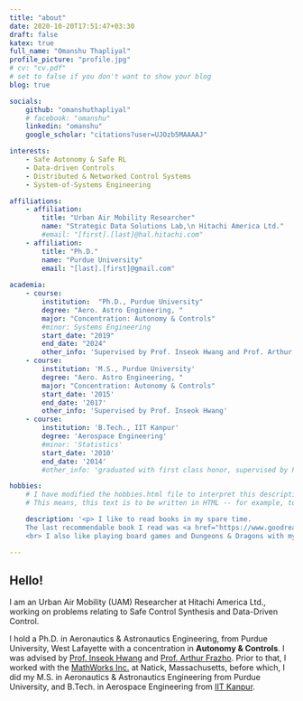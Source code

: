 ```yaml
---
title: "about"
date: 2020-10-20T17:51:47+03:30
draft: false
katex: true
full_name: "Omanshu Thapliyal"
profile_picture: "profile.jpg"
# cv: "cv.pdf"
# set to false if you don't want to show your blog
blog: true

socials:
    github: "omanshuthapliyal"
    # facebook: "omanshu"
    linkedin: "omanshu"
    google_scholar: "citations?user=UJOzb5MAAAAJ"

interests:
    - Safe Autonomy & Safe RL
    - Data-driven Controls
    - Distributed & Networked Control Systems
    - System-of-Systems Engineering

affiliations:
    - affiliation:
        title: "Urban Air Mobility Researcher"
        name: "Strategic Data Solutions Lab,\n Hitachi America Ltd."
        #email: "[first].[last]@hal.hitachi.com"
    - affiliation:
        title: "Ph.D."
        name: "Purdue University"
        email: "[last].[first]@gmail.com"
    
academia:
    - course:
        institution:  "Ph.D., Purdue University"
        degree: "Aero. Astro Engineering, "
        major: "Concentration: Autonomy & Controls"
        #minor: Systems Engineering
        start_date: "2019"
        end_date: "2024"
        other_info: 'Supervised by Prof. Inseok Hwang and Prof. Arthur Frazho'
    - course:
        institution: 'M.S., Purdue University'
        degree: "Aero. Astro Engineering, "
        major: "Concentration: Autonomy & Controls"
        start_date: '2015'
        end_date: '2017'
        other_info: 'Supervised by Prof. Inseok Hwang'
    - course:
        institution: 'B.Tech., IIT Kanpur'
        degree: 'Aerospace Engineering'
        #minor: 'Statistics'
        start_date: '2010'
        end_date: '2014'
        #other_info: 'graduated with first class honor, supervised by Prof.  Cool!'

hobbies:
    # I have modified the hobbies.html file to interpret this description field as HTML text by including "safeHTML". 
    # This means, this text is to be written in HTML -- for example, to insert link, do NOT use [link text](url), but use <a href="url">link text</a> instead.

    description: '<p> I like to read books in my spare time. 
    The last recommendable book I read was <a href="https://www.goodreads.com/book/show/196618871-1177-b-c">1177 B.C.</a> At the moment I am reading <a href="https://www.goodreads.com/book/show/51199750-some-assembly-required"> Some Assembly Required </a> and <a href="https://www.goodreads.com/book/show/60658614-the-joy-of-abstraction">Joy of Abstraction</a>. 
    <br> I also like playing board games and Dungeons & Dragons with my party. <s>I am currently trying to level up my Half - Elf Bard</s> RIP, Rye Bread. I love live music and am generally into progressive rock. I also play a little myself. Friends often find me playing my guitar or ukulele before I am forced to shut down. I also play some video games from time to time. If I really want to waste a day, I fire up a game of Sid Meier’s Civilization (V over VI; eagerly waiting for VII). </p>'

---
```


## Hello!


I am an Urban Air Mobility (UAM) Researcher at Hitachi America Ltd., working on problems relating to Safe Control Synthesis and Data-Driven Control.

I hold a Ph.D. in Aeronautics & Astronautics Engineering, from Purdue University, West Lafayette with a concentration in **Autonomy & Controls**. 
I was advised by [Prof. Inseok Hwang](https://engineering.purdue.edu/AAE/people/ptProfile?resource_id=1403) and [Prof. Arthur Frazho](https://engineering.purdue.edu/AAE/people/ptProfile?resource_id=1339). Prior to that, I worked with the [MathWorks Inc.](https://www.mathworks.com) at Natick, Massachusetts, before which, I did my M.S. in Aeronautics & Astronautics Engineering from Purdue University, and B.Tech. in Aerospace Engineering from [IIT Kanpur](https://www.iitk.ac.in/aero/).
